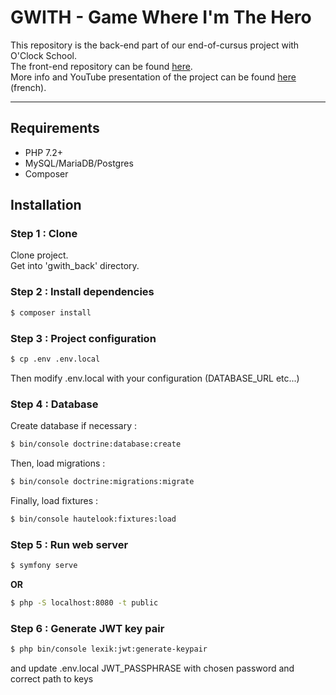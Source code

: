 # GWITH - Game Where I'm The Hero

This repository is the back-end part of our end-of-cursus project with O'Clock School.<br>
The front-end repository can be found <a href="https://github.com/SoleneLivran/projet-game-front">here<a>.<br>
More info and YouTube presentation of the project can be found <a href="https://solenelivran.github.io/gwith.html">here<a> (french).

---

## Requirements

- PHP 7.2+
- MySQL/MariaDB/Postgres
- Composer

## Installation 

### Step 1 : Clone
Clone project.
<br>
Get into 'gwith_back' directory.

### Step 2 : Install dependencies

```sh
$ composer install
```

### Step 3 : Project configuration
```sh
$ cp .env .env.local
```
Then modify .env.local with your configuration
(DATABASE_URL etc...)

### Step 4 : Database

Create database if necessary :

```sh
$ bin/console doctrine:database:create
```

Then, load migrations :

```sh
$ bin/console doctrine:migrations:migrate
```

Finally, load fixtures :

```sh
$ bin/console hautelook:fixtures:load
```

### Step 5 : Run web server

```sh
$ symfony serve
```

**OR**

```sh
$ php -S localhost:8080 -t public
```

### Step 6 : Generate JWT key pair

```sh
$ php bin/console lexik:jwt:generate-keypair
```
and update .env.local JWT_PASSPHRASE with chosen password and correct path to keys
